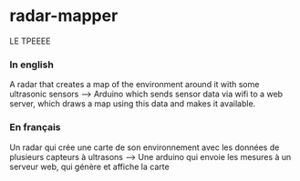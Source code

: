 # radar-mapper
LE TPEEEE

### In english
A radar that creates a map of the environment around it with some ultrasonic sensors
--> Arduino which sends sensor data via wifi to a web server, which draws a map using this data and makes it available.

### En français
Un radar qui crée une carte de son environnement avec les données de plusieurs capteurs à ultrasons
--> Une arduino qui envoie les mesures à un serveur web, qui génère et affiche la carte
